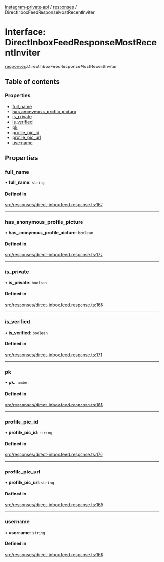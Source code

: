 [instagram-private-api](../../README.md) / [responses](../../modules/responses.md) / DirectInboxFeedResponseMostRecentInviter

# Interface: DirectInboxFeedResponseMostRecentInviter

[responses](../../modules/responses.md).DirectInboxFeedResponseMostRecentInviter

## Table of contents

### Properties

- [full\_name](DirectInboxFeedResponseMostRecentInviter.md#full_name)
- [has\_anonymous\_profile\_picture](DirectInboxFeedResponseMostRecentInviter.md#has_anonymous_profile_picture)
- [is\_private](DirectInboxFeedResponseMostRecentInviter.md#is_private)
- [is\_verified](DirectInboxFeedResponseMostRecentInviter.md#is_verified)
- [pk](DirectInboxFeedResponseMostRecentInviter.md#pk)
- [profile\_pic\_id](DirectInboxFeedResponseMostRecentInviter.md#profile_pic_id)
- [profile\_pic\_url](DirectInboxFeedResponseMostRecentInviter.md#profile_pic_url)
- [username](DirectInboxFeedResponseMostRecentInviter.md#username)

## Properties

### full\_name

• **full\_name**: `string`

#### Defined in

[src/responses/direct-inbox.feed.response.ts:167](https://github.com/Nerixyz/instagram-private-api/blob/b3351b9/src/responses/direct-inbox.feed.response.ts#L167)

___

### has\_anonymous\_profile\_picture

• **has\_anonymous\_profile\_picture**: `boolean`

#### Defined in

[src/responses/direct-inbox.feed.response.ts:172](https://github.com/Nerixyz/instagram-private-api/blob/b3351b9/src/responses/direct-inbox.feed.response.ts#L172)

___

### is\_private

• **is\_private**: `boolean`

#### Defined in

[src/responses/direct-inbox.feed.response.ts:168](https://github.com/Nerixyz/instagram-private-api/blob/b3351b9/src/responses/direct-inbox.feed.response.ts#L168)

___

### is\_verified

• **is\_verified**: `boolean`

#### Defined in

[src/responses/direct-inbox.feed.response.ts:171](https://github.com/Nerixyz/instagram-private-api/blob/b3351b9/src/responses/direct-inbox.feed.response.ts#L171)

___

### pk

• **pk**: `number`

#### Defined in

[src/responses/direct-inbox.feed.response.ts:165](https://github.com/Nerixyz/instagram-private-api/blob/b3351b9/src/responses/direct-inbox.feed.response.ts#L165)

___

### profile\_pic\_id

• **profile\_pic\_id**: `string`

#### Defined in

[src/responses/direct-inbox.feed.response.ts:170](https://github.com/Nerixyz/instagram-private-api/blob/b3351b9/src/responses/direct-inbox.feed.response.ts#L170)

___

### profile\_pic\_url

• **profile\_pic\_url**: `string`

#### Defined in

[src/responses/direct-inbox.feed.response.ts:169](https://github.com/Nerixyz/instagram-private-api/blob/b3351b9/src/responses/direct-inbox.feed.response.ts#L169)

___

### username

• **username**: `string`

#### Defined in

[src/responses/direct-inbox.feed.response.ts:166](https://github.com/Nerixyz/instagram-private-api/blob/b3351b9/src/responses/direct-inbox.feed.response.ts#L166)
